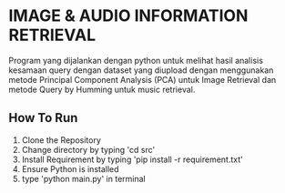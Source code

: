 # IMAGE & AUDIO INFORMATION RETRIEVAL
Program yang dijalankan dengan python untuk melihat hasil analisis kesamaan query dengan dataset yang diupload dengan menggunakan metode Principal Component Analysis (PCA) untuk Image Retrieval dan metode Query by Humming untuk music retrieval. 

## How To Run
1. Clone the Repository
3. Change directory by typing 'cd src'
5. Install Requirement by typing 'pip install -r requirement.txt'
6. Ensure Python is installed
7. type 'python main.py' in terminal




